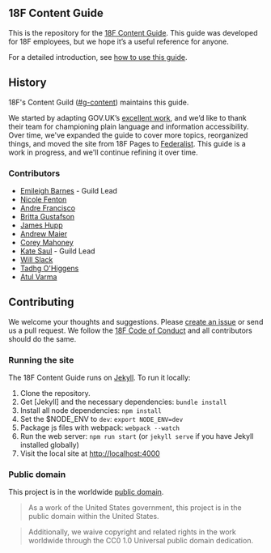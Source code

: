 ## 18F Content Guide

This is the repository for the [18F Content Guide](https://pages.18f.gov/content-guide/). This guide was developed for 18F employees, but we hope it’s a useful reference for anyone.

For a detailed introduction, see [how to use this guide](https://pages.18f.gov/content-guide/how-to-use-this-guide/).

## History

18F's Content Guild ([#g-content](https://18f.slack.com/archives/g-content)) maintains this guide.

We started by adapting GOV.UK’s [excellent work](https://www.gov.uk/guidance/content-design), and we’d like to thank their team for championing plain language and information accessibility. Over time, we've expanded the guide to cover more topics, reorganized things, and moved the site from 18F Pages to [Federalist](https://github.com/18F/federalist). This guide is a work in progress, and we'll continue refining it over time.

### Contributors

* [Emileigh Barnes](https://github.com/emileighoutlaw) - Guild Lead
* [Nicole Fenton](https://github.com/nicoleslaw)
* [Andre Francisco](https://github.com/awfrancisco)
* [Britta Gustafson](https://github.com/brittag)
* [James Hupp](https://github.com/jameshupp)
* [Andrew Maier](https://github.com/andrewmaier)
* [Corey Mahoney](https://github.com/coreycaitlin)
* [Kate Saul](https://github.com/kategarklavs) - Guild Lead
* [Will Slack](https://github.com/wslack)
* [Tadhg O'Higgens](https://github.com/tadhg-ohiggins)
* [Atul Varma](https://github.com/toolness)

## Contributing

We welcome your thoughts and suggestions. Please [create an issue](https://github.com/18F/content-guide/issues/new) or send us a pull request. We follow the [18F Code of Conduct](https://github.com/18F/code-of-conduct/blob/master/code-of-conduct.md) and all contributors should do the same.

### Running the site

The 18F Content Guide runs on [Jekyll](http://jekyllrb.com/). To run it locally:

1. Clone the repository.
1. Get [Jekyll] and the necessary dependencies: `bundle install`
1. Install all node dependencies: `npm install`
1. Set the $NODE_ENV to `dev`: `export NODE_ENV=dev`
1. Package js files with webpack: `webpack --watch`
1. Run the web server: `npm run start` (or `jekyll serve` if you have Jekyll installed globally)
1. Visit the local site at [http://localhost:4000](http://localhost:4000)

### Public domain

This project is in the worldwide [public domain](LICENSE.md).

> As a work of the United States government, this project is in the public domain within the United States.

> Additionally, we waive copyright and related rights in the work worldwide through the CC0 1.0 Universal public domain dedication.
